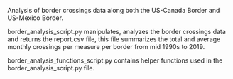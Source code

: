 Analysis of border crossings data along both the US-Canada Border and US-Mexico Border.

border_analysis_script.py manipulates, analyzes the border crossings data and returns the report.csv file, this file summarizes the total and average monthly crossings per measure per border from mid 1990s to 2019.

border_analysis_functions_script.py contains helper functions used in the border_analysis_script.py file. 
